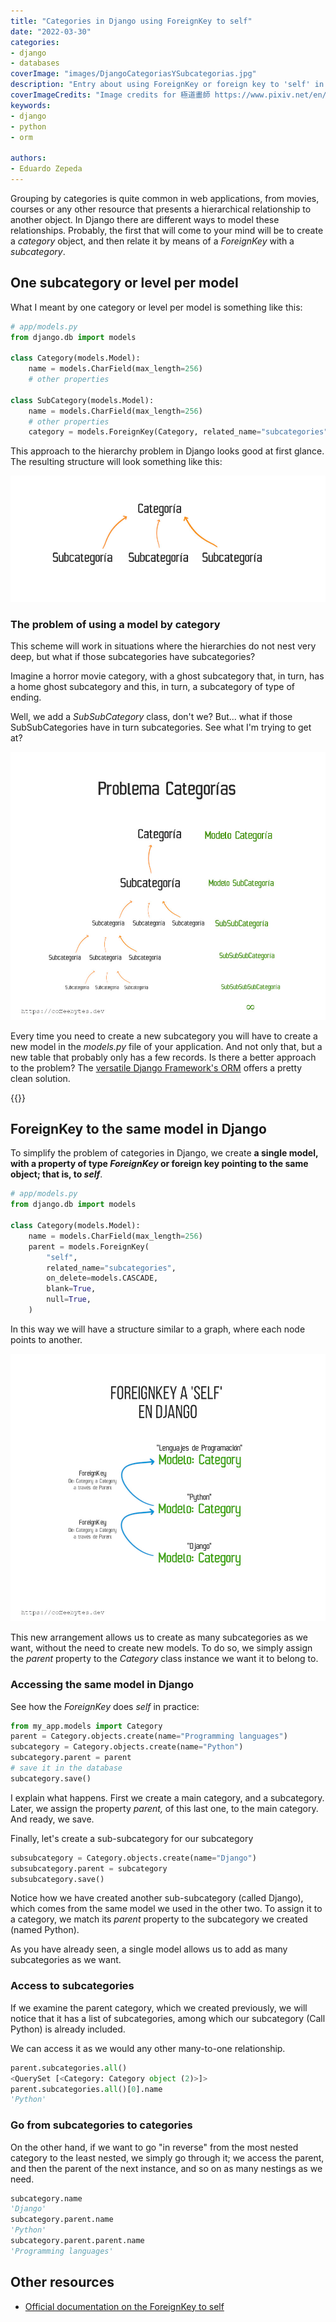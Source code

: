 ```yaml
---
title: "Categories in Django using ForeignKey to self"
date: "2022-03-30"
categories:
- django
- databases
coverImage: "images/DjangoCategoriasYSubcategorias.jpg"
description: "Entry about using ForeignKey or foreign key to 'self' in Django to create hierarchical structures or unbounded categories."
coverImageCredits: "Image credits for 極道畫師 https://www.pixiv.net/en/users/7140895"
keywords:
- django
- python
- orm

authors:
- Eduardo Zepeda
---
```


Grouping by categories is quite common in web applications, from movies, courses or any other resource that presents a hierarchical relationship to another object. In Django there are different ways to model these relationships. Probably, the first that will come to your mind will be to create a _category_ object, and then relate it by means of a _ForeignKey_ with a _subcategory_.

## One subcategory or level per model

What I meant by one category or level per model is something like this:

```python
# app/models.py
from django.db import models

class Category(models.Model):
    name = models.CharField(max_length=256)
    # other properties

class SubCategory(models.Model):
    name = models.CharField(max_length=256)
    # other properties
    category = models.ForeignKey(Category, related_name="subcategories", blank=True, null=True, on_delete=models.CASCADE)
```

This approach to the hierarchy problem in Django looks good at first glance. The resulting structure will look something like this:

![Subcategory model schema with ForeignKey made Category in Django](images/CategoriaDjango-1.jpg)

### The problem of using a model by category

This scheme will work in situations where the hierarchies do not nest very deep, but what if those subcategories have subcategories?

Imagine a horror movie category, with a ghost subcategory that, in turn, has a home ghost subcategory and this, in turn, a subcategory of type of ending.

Well, we add a _SubSubCategory_ class, don't we? But... what if those SubSubCategories have in turn subcategories. See what I'm trying to get at?

![Infinite subcategories problem scheme](images/ProblemaCategoriasDjango.jpg)

Every time you need to create a new subcategory you will have to create a new model in the _models.py_ file of your application. And not only that, but a new table that probably only has a few records. Is there a better approach to the problem? The [versatile Django Framework's ORM](/en/why-should-you-use-django-framework/) offers a pretty clean solution.

{{<ad>}}

## ForeignKey to the same model in Django

To simplify the problem of categories in Django, we create **a single model, with a property of type _ForeignKey_ or foreign key pointing to the same object; that is, to _self_**.

```python
# app/models.py
from django.db import models

class Category(models.Model):
    name = models.CharField(max_length=256)
    parent = models.ForeignKey(
        "self",
        related_name="subcategories",
        on_delete=models.CASCADE,
        blank=True,
        null=True,
    )
```

In this way we will have a structure similar to a graph, where each node points to another.

![Schematic diagram of how ForeignKey made self(the same model) works in Django](images/ForeignKeyASelfEsquemaDjango.jpg)

This new arrangement allows us to create as many subcategories as we want, without the need to create new models. To do so, we simply assign the _parent_ property to the _Category_ class instance we want it to belong to.

### Accessing the same model in Django

See how the _ForeignKey_ does _self_ in practice:

```python
from my_app.models import Category
parent = Category.objects.create(name="Programming languages")
subcategory = Category.objects.create(name="Python")
subcategory.parent = parent
# save it in the database
subcategory.save()
```

I explain what happens. First we create a main category, and a subcategory. Later, we assign the property _parent,_ of this last one, to the main category. And ready, we save.

Finally, let's create a sub-subcategory for our subcategory

```python
subsubcategory = Category.objects.create(name="Django")
subsubcategory.parent = subcategory
subsubcategory.save()
```

Notice how we have created another sub-subcategory (called Django), which comes from the same model we used in the other two. To assign it to a category, we match its _parent_ property to the subcategory we created (named Python).

As you have already seen, a single model allows us to add as many subcategories as we want.

### Access to subcategories

If we examine the parent category, which we created previously, we will notice that it has a list of subcategories, among which our subcategory (Call Python) is already included.

We can access it as we would any other many-to-one relationship.

```python
parent.subcategories.all()
<QuerySet [<Category: Category object (2)>]>
parent.subcategories.all()[0].name
'Python'
```

### Go from subcategories to categories

On the other hand, if we want to go "in reverse" from the most nested category to the least nested, we simply go through it; we access the parent, and then the parent of the next instance, and so on as many nestings as we need.

```python
subcategory.name
'Django'
subcategory.parent.name
'Python'
subcategory.parent.parent.name
'Programming languages'
```

## Other resources

* [Official documentation on the ForeignKey to self](https://docs.djangoproject.com/en/4.0/ref/models/fields/)